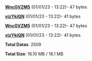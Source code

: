 [**WncGVZM5**](/data/WncGVZM5.txt) (01/01/23 - 13:22)- 47 bytes

[**vizYkiQN**](/data/vizYkiQN.txt) (01/01/23 - 13:22)- 41 bytes

[**WncGVZM5**](/data/WncGVZM5.txt) (01/01/23 - 13:22)- 47 bytes

[**vizYkiQN**](/data/vizYkiQN.txt) (01/01/23 - 13:22)- 41 bytes

**Total Datas**: 2509

**Total Size**: 16.10 MB / 16.1 MB